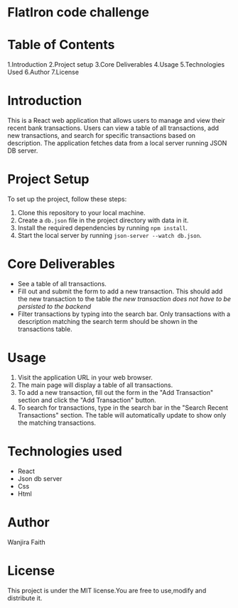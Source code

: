 # FlatIron code challenge

# Table of Contents
1.Introduction
2.Project setup
3.Core Deliverables
4.Usage
5.Technologies Used
6.Author
7.License

# Introduction
This is a React web application that allows users to manage and view their recent bank transactions. Users can view a table of all transactions, add new transactions, and search for specific transactions based on description. The application fetches data from a local server running JSON DB server.

# Project Setup
To set up the project, follow these steps:

1. Clone this repository to your local machine.
2. Create a `db.json` file in the project directory with data in it.
3. Install the required dependencies by running `npm install`.
4. Start the local server by running `json-server --watch db.json`.

# Core Deliverables
 * See a table of all transactions.
 * Fill out and submit the form to add a new transaction. This should add the new transaction to the table *the new transaction does not have to be persisted to the backend*
* Filter transactions by typing into the search bar. Only transactions with a description matching the search term should be shown in the transactions table.

 # Usage

1. Visit the application URL in your web browser.
2. The main page will display a table of all transactions.
3. To add a new transaction, fill out the form in the "Add Transaction" section and click the "Add Transaction" button.
 4. To search for transactions, type in the search bar in the "Search Recent Transactions" section. The table will automatically update to show only the matching transactions.

# Technologies used
 * React
 * Json db server
 * Css
 * Html

# Author
 Wanjira Faith

# License
This project is under the MIT license.You are free to use,modify and distribute it.


